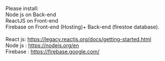 Please install: <br /> 
Node js on Back-end <br /> 
ReactJS on Front-end <br /> 
Firebase on Front-end (Hosting)+ Back-end (firestoe database). 
<br /> 
<br />
React js: https://legacy.reactjs.org/docs/getting-started.html<br />
Node js : https://nodejs.org/en <br />
Firebase : https://firebase.google.com/
